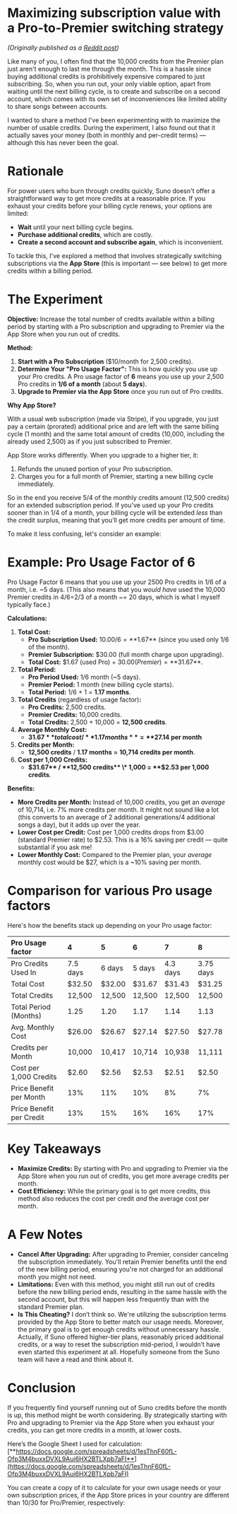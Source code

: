 # Maximizing subscription value with a Pro-to-Premier switching strategy

*(Originally published as a [Reddit post](https://www.reddit.com/r/SunoAI/comments/1gzdviv/maximizing_subscription_value_with_a_protopremier/?utm_source=share&utm_medium=web3x&utm_name=web3xcss&utm_term=1&utm_content=share_button))*

Like many of you, I often find that the 10,000 credits from the Premier plan just aren't enough to last me through the month. This is a hassle since buying additional credits is prohibitively expensive compared to just subscribing. So, when you run out, your only viable option, apart from waiting until the next billing cycle, is to create and subscribe on a second account, which comes with its own set of inconveniences like limited ability to share songs between accounts.

I wanted to share a method I've been experimenting with to maximize the number of usable credits. During the experiment, I also found out that it actually saves your money (both in monthly and per-credit terms) — although this has never been the goal.

# Rationale

For power users who burn through credits quickly, Suno doesn't offer a straightforward way to get more credits at a reasonable price. If you exhaust your credits before your billing cycle renews, your options are limited:

* **Wait** until your next billing cycle begins.
* **Purchase additional credits**, which are costly.
* **Create a second account and subscribe again**, which is inconvenient.

To tackle this, I've explored a method that involves strategically switching subscriptions via the **App Store** (this is important — see below) to get more credits within a billing period.

# The Experiment

**Objective:** Increase the total number of credits available within a billing period by starting with a Pro subscription and upgrading to Premier via the App Store when you run out of credits.

**Method:**

1. **Start with a Pro Subscription** ($10/month for 2,500 credits).
2. **Determine Your "Pro Usage Factor":** This is how quickly you use up your Pro credits. A Pro usage factor of **6** means you use up your 2,500 Pro credits in **1/6 of a month** (about **5 days**).
3. **Upgrade to Premier via the App Store** once you run out of Pro credits.

**Why App Store?**

With a usual web subscription (made via Stripe), if you upgrade, you just pay a certain (prorated) additional price and are left with the same billing cycle (1 month) and the same total amount of credits (10,000, including the already used 2,500) as if you just subscribed to Premier.

App Store works differently. When you upgrade to a higher tier, it:

1. Refunds the unused portion of your Pro subscription.
2. Charges you for a full month of Premier, starting a new billing cycle immediately.

So in the end you receive 5/4 of the monthly credits amount (12,500 credits) for an extended subscription period. If you've used up your Pro credits sooner than in 1/4 of a month, your billing cycle will be extended *less* than the credit surplus, meaning that you’ll get more credits per amount of time.

To make it less confusing, let's consider an example:

# Example: Pro Usage Factor of 6

Pro Usage Factor 6 means that you use up your 2500 Pro credits in 1/6 of a month, i.e. \~5 days. (This also means that you *would have* used the 10,000 Premier credits in 4/6=2/3 of a month \~= 20 days, which is what I myself typically face.)

**Calculations:**

1. **Total Cost:**
   * **Pro Subscription Used:** $10.00 / 6 = **$1.67** (since you used only 1/6 of the month).
   * **Premier Subscription:** $30.00 (full month charge upon upgrading).
   * **Total Cost:** $1.67 (used Pro) + $30.00 (Premier) = **$31.67**.
2. **Total Period:**
   * **Pro Period Used:** 1/6 month (\~5 days).
   * **Premier Period:** 1 month (new billing cycle starts).
   * **Total Period:** 1/6 + 1 = **1.17 months**.
3. **Total Credits** (regardless of usage factor)**:**
   * **Pro Credits:** 2,500 credits.
   * **Premier Credits:** 10,000 credits.
   * **Total Credits:** 2,500 + 10,000 = **12,500 credits**.
4. **Average Monthly Cost:**
   * **$31.67** total cost / **1.17 months** = **$27.14 per month**
5. **Credits per Month:**
   * **12,500 credits** / **1.17 months** ≈ **10,714 credits per month**.
6. **Cost per 1,000 Credits:**
   * **$31.67** / **12,500 credits** \* 1,000 = **$2.53 per 1,000 credits**.

**Benefits:**

* **More Credits per Month:** Instead of 10,000 credits, you get an *average* of 10,714, i.e. 7% more credits per month. It might not sound like a lot (this converts to an average of 2 additional generations/4 additional songs a day), but it adds up over the year.
* **Lower Cost per Credit:** Cost per 1,000 credits drops from $3.00 (standard Premier rate) to $2.53. This is a 16% saving per credit — quite substantial if you ask me!
* **Lower Monthly Cost:** Compared to the Premier plan, your *average* monthly cost would be $27, which is a \~10% saving per month.

# Comparison for various Pro usage factors

Here's how the benefits stack up depending on your Pro usage factor:

|Pro Usage factor|4|5|6|7|8|
|:-|:-|:-|:-|:-|:-|
|Pro Credits Used In|7.5 days|6 days|5 days|4.3 days|3.75 days|
|Total Cost|$32.50|$32.00|$31.67|$31.43|$31.25|
|Total Credits|12,500|12,500|12,500|12,500|12,500|
|Total Period (Months)|1.25|1.20|1.17|1.14|1.13|
|Avg. Monthly Cost|$26.00|$26.67|$27.14|$27.50|$27.78|
|Credits per Month|10,000|10,417|10,714|10,938|11,111|
|Cost per 1,000 Credits|$2.60|$2.56|$2.53|$2.51|$2.50|
|Price Benefit per Month|13%|11%|10%|8%|7%|
|Price Benefit per Credit|13%|15%|16%|16%|17%|

# Key Takeaways

* **Maximize Credits:** By starting with Pro and upgrading to Premier via the App Store when you run out of credits, you get more average credits per month.
* **Cost Efficiency:** While the primary goal is to get more credits, this method also reduces the cost per credit *and* the average cost per month.

# A Few Notes

* **Cancel After Upgrading:** After upgrading to Premier, consider canceling the subscription immediately. You'll retain Premier benefits until the end of the new billing period, ensuring you're not charged for an additional month you might not need.
* **Limitations:** Even with this method, you might still run out of credits before the new billing period ends, resulting in the same hassle with the second account, but this will happen  less frequently than with the standard Premier plan.
* **Is This Cheating?** I don’t think so. We're utilizing the subscription terms provided by the App Store to better match our usage needs. Moreover, the primary goal is to get enough credits without unnecessary hassle. Actually, if Suno offered higher-tier plans, reasonably priced additional credits, or a way to reset the subscription mid-period, I wouldn’t have even started this experiment at all. Hopefully someone from the Suno team will have a read and think about it.

# Conclusion

If you frequently find yourself running out of Suno credits before the month is up, this method might be worth considering. By strategically starting with Pro and upgrading to Premier via the App Store when you exhaust your credits, you can get more credits in a month, at lower costs.

Here’s the Google Sheet I used for calculation: [**https://docs.google.com/spreadsheets/d/1esThnF60fL-Ofp3M4buxxDVXL9Aui6HX2BTLXpb7aFI**](https://docs.google.com/spreadsheets/d/1esThnF60fL-Ofp3M4buxxDVXL9Aui6HX2BTLXpb7aFI)

You can create a copy of it to calculate for your own usage needs or your own subscription prices, if the App Store prices in your country are different than $10/$30 for Pro/Premier, respectively: